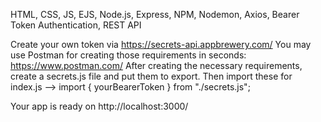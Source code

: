 HTML, CSS, JS, EJS, Node.js, Express, NPM, Nodemon, Axios, Bearer Token Authentication, REST API

Create your own token via https://secrets-api.appbrewery.com/
You may use Postman for creating those requirements in seconds: https://www.postman.com/
After creating the necessary requirements, create a secrets.js file and put them to export.
Then import these for index.js --> import { yourBearerToken } from "./secrets.js";

Your app is ready on http://localhost:3000/

